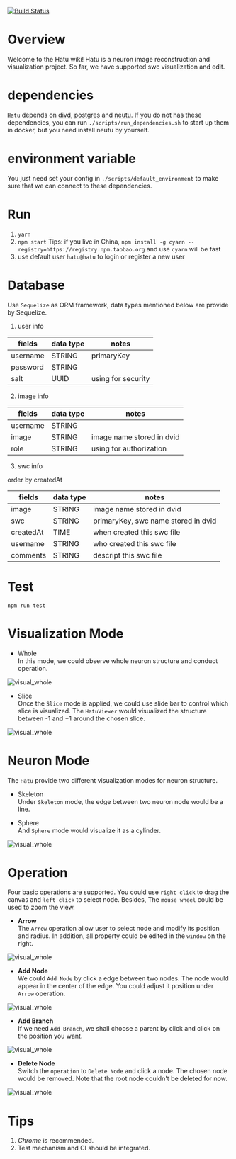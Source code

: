 [![Build Status](https://travis-ci.org/quheng/hatu.svg?branch=master)](https://travis-ci.org/quheng/hatu)
# Overview
Welcome to the Hatu wiki! Hatu is a neuron image reconstruction and visualization project. So far, we have supported swc visualization and edit.

# dependencies
`Hatu` depends on [divd](https://github.com/janelia-flyem/dvid), [postgres](https://www.postgresql.org) and [neutu](https://github.com/janelia-flyem/NeuTu). If you do not has these dependencies, you can run `./scripts/run_dependencies.sh` to start up them in docker, but you need install neutu by yourself.

# environment variable
You just need set your config in `./scripts/default_environment` to make sure that we can connect to these dependencies.

# Run
1. `yarn`
2. `npm start`
Tips: if you live in China, `npm install -g cyarn --registry=https://registry.npm.taobao.org` and use `cyarn` will be fast
3. use default user `hatu@hatu` to login or register a new user

# Database
Use `Sequelize` as ORM framework, data types mentioned below are provide by Sequelize.

1. user info

| fields    | data type | notes              |
|-----------|-----------|--------------------|
| username  | STRING    | primaryKey         |
| password  | STRING    |                    |
| salt      | UUID      | using for security |

2. image info

| fields    | data type | notes                     |
|-----------|-----------|---------------------------|
| username  | STRING    |                           |
| image     | STRING    | image name stored in dvid |
| role      | STRING    | using for authorization   |

3. swc info

order by createdAt

| fields    | data type | notes                               |
|-----------|-----------|-------------------------------------|
| image     | STRING    | image name stored in dvid           |
| swc       | STRING    | primaryKey, swc name stored in dvid |
| createdAt | TIME      | when created this swc file          |
| username  | STRING    | who created this swc file           |
| comments  | STRING    | descript this swc file              |

    
# Test
`npm run test`

# Visualization Mode

* Whole  
In this mode, we could observe whole neuron structure and conduct operation.

![visual_whole](image/visual_whole.png)

* Slice  
Once the `Slice` mode is applied, we could use slide bar to control which slice is visualized. The `HatuViewer` would visualized the structure between -1 and +1 around the chosen slice.

![visual_whole](image/visual_slices.png)

# Neuron Mode
The `Hatu` provide two different visualization modes for neuron structure.

* Skeleton  
Under `Skeleton` mode, the edge between two neuron node would be a line.

* Sphere  
And `Sphere` mode would visualize it as a cylinder.

![visual_whole](image/neuron_sphere.png)

# Operation
Four basic operations are supported. You could use `right click` to drag the canvas and `left click` to select node. Besides, The `mouse wheel` could be used to zoom the view. 

* **Arrow**     
  The `Arrow` operation allow user to select node and modify its position and radius. In addition, all property could be edited in the `window` on the right.

![visual_whole](image/op_arrow.png)

* **Add Node**  
  We could `Add Node` by click a edge between two nodes. The node would appear in the center of the edge. You could adjust it position under `Arrow` operation.
  
![visual_whole](image/op_addnode.png)

* **Add Branch**    
  If we need `Add Branch`, we shall choose a parent by click and click on  the position you want.
  
![visual_whole](image/op_addbranch.png)

* **Delete Node**  
  Switch the `operation` to `Delete Node` and click a node. The chosen node would be removed. Note that the root node couldn't be deleted for now.
  
![visual_whole](image/op_delete.png)

# Tips
1. *Chrome* is recommended.
2. Test mechanism and CI should be integrated.
